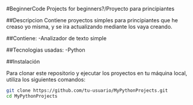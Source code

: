 #BeginnerCode
Projects for beginners?/Proyecto para principiantes

##Descripcion
Contiene proyectos simples para principiantes que he creaso yo misma, y se ira actualizando mediante los vaya creando.

##Contiene:
-Analizador de texto simple

##Tecnologias usadas:
-Python

##Instalación

Para clonar este repositorio y ejecutar los proyectos en tu máquina local, utiliza los siguientes comandos:

```bash
git clone https://github.com/tu-usuario/MyPythonProjects.git
cd MyPythonProjects
